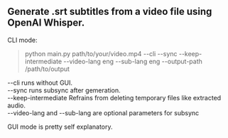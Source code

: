 ## Generate .srt subtitles from a video file using OpenAI Whisper.  
CLI mode:  
> python main.py path/to/your/video.mp4 --cli --sync --keep-intermediate --video-lang eng --sub-lang eng --output-path /path/to/output

--cli runs without GUI.  
--sync runs subsync after gemeration.  
--keep-intermediate Refrains from deleting temporary files like extracted audio.  
--video-lang and --sub-lang are optional parameters for subsync  

GUI mode is pretty self explanatory.
